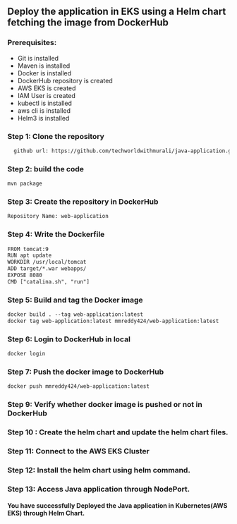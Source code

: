 ## Deploy the application in EKS using a Helm chart fetching the image from DockerHub

### Prerequisites:
+ Git is installed
+ Maven is installed
+ Docker is installed
+ DockerHub repository is created
+ AWS EKS is created
+ IAM User is created
+ kubectl is installed
+ aws cli is installed
+ Helm3 is installed

### Step 1: Clone the repository
```xml
  github url: https://github.com/techworldwithmurali/java-application.git
```
### Step 2: build the code
```xml
mvn package
```
### Step 3: Create the repository in DockerHub
```xml
Repository Name: web-application
```
### Step 4: Write the Dockerfile
```xml
FROM tomcat:9
RUN apt update
WORKDIR /usr/local/tomcat
ADD target/*.war webapps/
EXPOSE 8080
CMD ["catalina.sh", "run"]
```
### Step 5: Build and tag the Docker image
```xml
docker build . --tag web-application:latest
docker tag web-application:latest mmreddy424/web-application:latest
```
### Step 6: Login to DockerHub in local
```xml
docker login
```
### Step 7: Push the docker image to DockerHub
```xml
docker push mmreddy424/web-application:latest
```
### Step 9: Verify whether docker image is pushed or not in DockerHub
### Step 10 : Create the helm chart and update the helm chart files.
### Step 11: Connect to the AWS EKS Cluster
### Step 12: Install the helm chart using helm command.
### Step 13: Access Java application through NodePort.


#### You have successfully Deployed the Java application in Kubernetes(AWS EKS) through Helm Chart.


